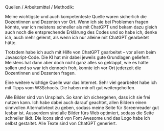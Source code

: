 Quellen / Arbeitsmittel / Methodik:

Meine wichtigste und auch kompetenteste Quelle waren sicherlich die Dozentinnen und Dozenten vor Ort. Wenn ich sie bei Problemen fragen könnte, war ich meistens schneller als mit ChatGPT und bekam dazu gleich auch noch die entsprechende Erklärung des Codes und so habe ich, denke ich, auch mehr gelernt, als wenn ich nur alleine mit ChatGPT gearbeitet hätte.

Trotzdem habe ich auch mit Hilfe von ChatGPT gearbeitet – vor allem beim Javascript-Code. Die KI hat mir dabei jeweils gute Grundlagen geliefert. Meistens hat dann aber doch nicht ganz alles so geklappt, wie es hätte sollen und so war ich dennoch froh, konnte ich vor Ort jederzeit die Dozentinnen und Dozenten fragen. 

Eine weitere wichtige Quelle war das Internet. Sehr viel gearbeitet habe ich mit Tipps vom W3Schools. Die haben mir oft gut weitergeholfen.

Alle Bilder sind von Unsplash. So kann ich sichergehen, dass ich sie frei nutzen kann. Ich habe dabei auch darauf geachtet, allen Bildern einen sinnvollen Alternativtext zu geben, sodass meine Seite für Screenreader gut lesbar ist. Ausserdem sind alle Bilder fürs Web optimiert, sodass die Seite schneller lädt. Die Icons sind von Font Awesome und das Logo habe ich selbst gestaltet. Alle Texte sind von ChatGPT generiert.
